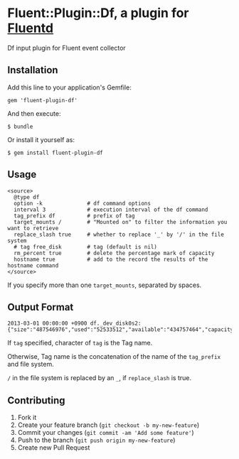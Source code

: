 # Fluent::Plugin::Df, a plugin for [Fluentd](http://fluentd.org)

Df input plugin for Fluent event collector

## Installation

Add this line to your application's Gemfile:

    gem 'fluent-plugin-df'

And then execute:

    $ bundle

Or install it yourself as:

    $ gem install fluent-plugin-df

## Usage

    <source>
      @type df
      option -k              # df command options
      interval 3             # execution interval of the df command
      tag_prefix df          # prefix of tag
      target_mounts /        # "Mounted on" to filter the information you want to retrieve
      replace_slash true     # whether to replace '_' by '/' in the file system
      # tag free_disk        # tag (default is nil)
      rm_percent true        # delete the percentage mark of capacity
      hostname true          # add to the record the results of the hostname command
    </source>

  If you specify more than one `target_mounts`, separated by spaces.

## Output Format

    2013-03-01 00:00:00 +0900 df._dev_disk0s2: {"size":"487546976","used":"52533512","available":"434757464","capacity":"11","hostname":"my.local"}

  If `tag` specified, character of `tag` is the Tag name.

  Otherwise, Tag name is the concatenation of the name of the `tag_prefix` and file system.

  `/` in the file system is replaced by an `_`, if `replace_slash` is true.

## Contributing

1. Fork it
2. Create your feature branch (`git checkout -b my-new-feature`)
3. Commit your changes (`git commit -am 'Add some feature'`)
4. Push to the branch (`git push origin my-new-feature`)
5. Create new Pull Request
